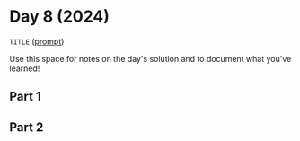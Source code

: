 # Day 8 (2024)

`TITLE` ([prompt](https://adventofcode.com/2024/day/8))

Use this space for notes on the day's solution and to document what you've learned!

## Part 1

## Part 2


